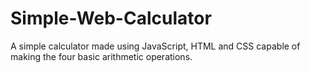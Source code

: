 # Simple-Web-Calculator
A simple calculator made using JavaScript, HTML and CSS capable of making the four basic arithmetic operations.
